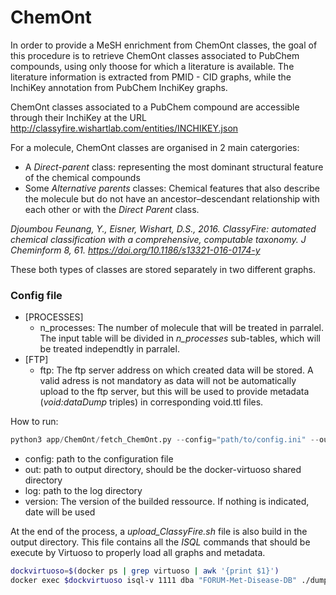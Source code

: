 # ChemOnt

In order to provide a MeSH enrichment from ChemOnt classes, the goal of this procedure is to retrieve ChemOnt classes associated to PubChem compounds, using only thoose for which a literature is available. The literature information is extracted from PMID - CID graphs, while the InchiKey annotation from PubChem InchiKey graphs.

ChemOnt classes associated to a PubChem compound are accessible through their InchiKey at the URL http://classyfire.wishartlab.com/entities/INCHIKEY.json

For a molecule, ChemOnt classes are organised in 2 main catergories: 
- A *Direct-parent* class: representing the most dominant structural feature of the chemical compounds
- Some *Alternative parents* classes: Chemical features that also describe the molecule but do not have an ancestor–descendant relationship with each other or with the *Direct Parent* class. 

*Djoumbou Feunang, Y., Eisner, Wishart, D.S., 2016. ClassyFire: automated chemical classification with a comprehensive, computable taxonomy. J Cheminform 8, 61. https://doi.org/10.1186/s13321-016-0174-y*


These both types of classes are stored separately in two different graphs.
### Config file
- [PROCESSES]
  - n_processes: The number of molecule that will be treated in parralel. The input table will be divided in *n_processes* sub-tables, which will be treated independtly in parralel.
- [FTP]
  - ftp: The ftp server address on which created data will be stored. A valid adress is not mandatory as data will not be automatically upload to the ftp server, but this will be used to provide metadata (*void:dataDump* triples) in corresponding void.ttl files.

How to run:
```python
python3 app/ChemOnt/fetch_ChemOnt.py --config="path/to/config.ini" --out="/path/to/out/dir" --log="path/to/log/dir" --version="version"
```

- config: path to the configuration file
- out: path to output directory, should be the docker-virtuoso shared directory
- log: path to the log directory
- version: The version of the builded ressource. If nothing is indicated, date will be used

At the end of the process, a *upload_ClassyFire.sh* file is also build in the output directory. This file contains all the *ISQL* commands that should be execute by Virtuoso to properly load all graphs and metadata.

```bash
dockvirtuoso=$(docker ps | grep virtuoso | awk '{print $1}')
docker exec $dockvirtuoso isql-v 1111 dba "FORUM-Met-Disease-DB" ./dumps/upload_ClassyFire.sh
```
